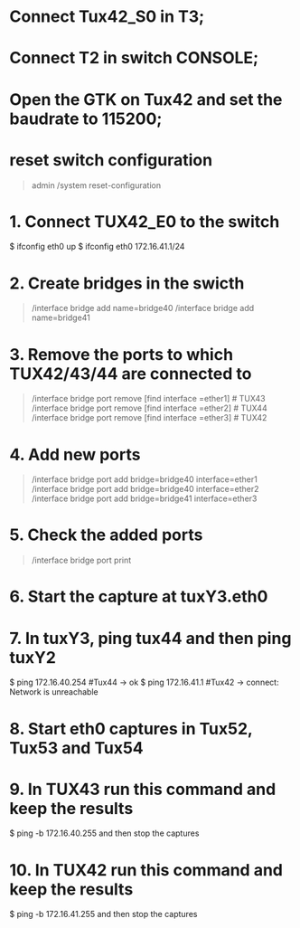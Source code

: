 # Connect Tux42_S0 in T3;
# Connect T2 in switch CONSOLE;
# Open the GTK on Tux42 and set the baudrate to 115200;

# reset switch configuration
> admin
> /system reset-configuration

# 1. Connect TUX42_E0 to the switch
$ ifconfig eth0 up
$ ifconfig eth0 172.16.41.1/24

# 2. Create bridges in the swicth
> /interface bridge add name=bridge40
> /interface bridge add name=bridge41

# 3. Remove the ports to which TUX42/43/44 are connected to 
> /interface bridge port remove [find interface =ether1]  # TUX43
> /interface bridge port remove [find interface =ether2]  # TUX44
> /interface bridge port remove [find interface =ether3]  # TUX42

# 4. Add new ports
> /interface bridge port add bridge=bridge40 interface=ether1
> /interface bridge port add bridge=bridge40 interface=ether2 
> /interface bridge port add bridge=bridge41 interface=ether3

# 5. Check the added ports
> /interface bridge port print

# 6. Start the capture at tuxY3.eth0

# 7. In tuxY3, ping tux44 and then ping tuxY2
$ ping 172.16.40.254        #Tux44 -> ok
$ ping 172.16.41.1          #Tux42 -> connect: Network is unreachable

# 8. Start eth0 captures in Tux52, Tux53 and Tux54

# 9. In TUX43 run this command and keep the results 
$ ping -b 172.16.40.255 and then stop the captures

# 10. In TUX42 run this command and keep the results 
$ ping -b 172.16.41.255 and then stop the captures

